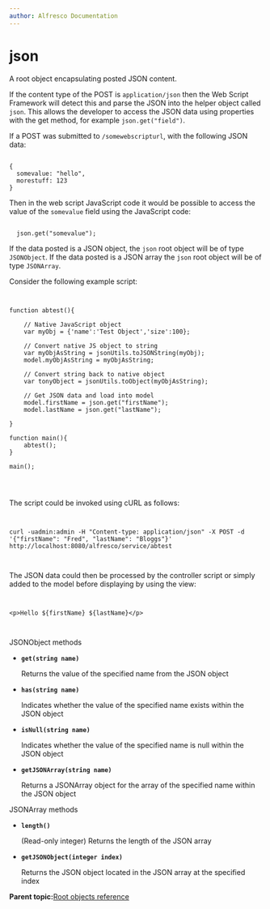 ```yaml
---
author: Alfresco Documentation
---
```


# json

A root object encapsulating posted JSON content.

If the content type of the POST is `application/json` then the Web Script Framework will detect this and parse the JSON into the helper object called `json`. This allows the developer to access the JSON data using properties with the get method, for example `json.get("field")`.

If a POST was submitted to `/somewebscripturl`, with the following JSON data:

```
        
{
  somevalue: "hello",
  morestuff: 123
}

```

Then in the web script JavaScript code it would be possible to access the value of the `somevalue` field using the JavaScript code:

```

  json.get("somevalue");

```

If the data posted is a JSON object, the `json` root object will be of type `JSONObject`. If the data posted is a JSON array the `json` root object will be of type `JSONArray`.

Consider the following example script:

```

        
function abtest(){

    // Native JavaScript object                                                                                                                                            
    var myObj = {'name':'Test Object','size':100};

    // Convert native JS object to string                                                                                                                                  
    var myObjAsString = jsonUtils.toJSONString(myObj);
    model.myObjAsString = myObjAsString;

    // Convert string back to native object                                                                                                                                
    var tonyObject = jsonUtils.toObject(myObjAsString);

    // Get JSON data and load into model
    model.firstName = json.get("firstName");
    model.lastName = json.get("lastName");

}

function main(){
    abtest();
}

main();        
        
        
      
```

The script could be invoked using cURL as follows:

```

    
curl -uadmin:admin -H "Content-type: application/json" -X POST -d '{"firstName": "Fred", "lastName": "Bloggs"}' http://localhost:8080/alfresco/service/abtest    
    
  
```

The JSON data could then be processed by the controller script or simply added to the model before displaying by using the view:

```

        
<p>Hello ${firstName} ${lastName}</p>        
        
      
```

JSONObject methods

-   **`get(string name)`**

    Returns the value of the specified name from the JSON object


-   **`has(string name)`**

    Indicates whether the value of the specified name exists within the JSON object


-   **`isNull(string name)`**

    Indicates whether the value of the specified name is null within the JSON object


-   **`getJSONArray(string name)`**

    Returns a JSONArray object for the array of the specified name within the JSON object


JSONArray methods

-   **`length()`**

    \(Read-only integer\) Returns the length of the JSON array


-   **`getJSONObject(integer index)`**

    Returns the JSON object located in the JSON array at the specified index


**Parent topic:**[Root objects reference](../references/api-ws-root-ref.md)

